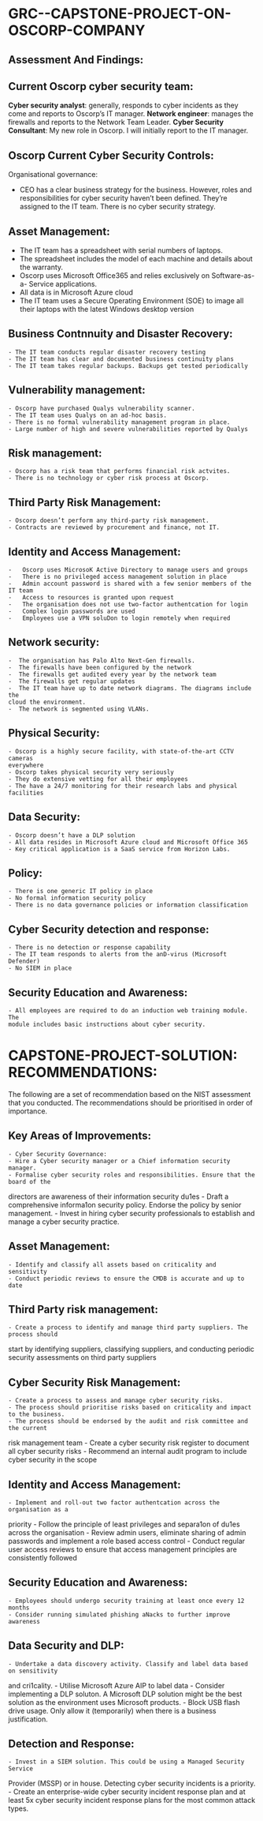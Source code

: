 # GRC--CAPSTONE-PROJECT-ON-OSCORP-COMPANY
## Assessment And Findings:

## Current Oscorp cyber security team:
 **Cyber security analyst**: generally, responds to cyber incidents as they come and reports
  to Oscorp’s IT manager.
 **Network engineer**: manages the firewalls and reports to the Network Team Leader.
  **Cyber Security Consultant**: My new role in Oscorp. I will initially report to the IT
  manager.
  
## Oscorp Current Cyber Security Controls:
  Organisational governance:
  - CEO has a clear business strategy for the business. However, roles and
    responsibilities for cyber security haven’t been defined. They’re assigned to
    the IT team. There is no cyber security strategy.
    
## Asset Management:
   - The IT team has a spreadsheet with serial numbers of laptops.
   - The spreadsheet includes the model of each machine and details about the
    warranty.
   - Oscorp uses Microsoft Office365 and relies exclusively on Software-as-a-
    Service applications.
   - All data is in Microsoft Azure cloud
   - The IT team uses a Secure Operating Environment (SOE) to image all their
    laptops with the latest Windows desktop version
    
 ## Business Contnnuity and Disaster Recovery:
    - The IT team conducts regular disaster recovery testing
    - The IT team has clear and documented business continuity plans
    - The IT team takes regular backups. Backups get tested periodically
    
 ## Vulnerability management:
    - Oscorp have purchased Qualys vulnerability scanner.
    - The IT team uses Qualys on an ad-hoc basis.
    - There is no formal vulnerability management program in place.
    - Large number of high and severe vulnerabilities reported by Qualys
    
 ## Risk management:
    - Oscorp has a risk team that performs financial risk actvites.
    - There is no technology or cyber risk process at Oscorp.
    
  ## Third Party Risk Management:
    - Oscorp doesn’t perform any third-party risk management.
    - Contracts are reviewed by procurement and finance, not IT.
    
  ## Identity and Access Management:
    -   Oscorp uses MicrosoK Active Directory to manage users and groups
    -   There is no privileged access management solution in place
    -   Admin account password is shared with a few senior members of the IT team
    -   Access to resources is granted upon request
    -   The organisation does not use two-factor authentcation for login
    -   Complex login passwords are used
    -   Employees use a VPN soluDon to login remotely when required
    
 ## Network security:
    -  The organisation has Palo Alto Next-Gen firewalls.
    -  The firewalls have been configured by the network
    -  The firewalls get audited every year by the network team
    -  The firewalls get regular updates
    -  The IT team have up to date network diagrams. The diagrams include the
    cloud the environment.
    -  The network is segmented using VLANs.
    
  ## Physical Security:
    - Oscorp is a highly secure facility, with state-of-the-art CCTV cameras
    everywhere
    - Oscorp takes physical security very seriously
    - They do extensive vetting for all their employees
    - The have a 24/7 monitoring for their research labs and physical facilities
    
  ## Data Security:
    - Oscorp doesn’t have a DLP solution
    - All data resides in Microsoft Azure cloud and Microsoft Office 365
    - Key critical application is a SaaS service from Horizon Labs.
    
  ## Policy:
    - There is one generic IT policy in place
    - No formal information security policy
    - There is no data governance policies or information classification
  ## Cyber Security detection and response:
    - There is no detection or response capability
    - The IT team responds to alerts from the anD-virus (Microsoft Defender)
    - No SIEM in place
  ## Security Education and Awareness:
    - All employees are required to do an induction web training module. The
    module includes basic instructions about cyber security.

# CAPSTONE-PROJECT-SOLUTION: RECOMMENDATIONS:
The following are a set of recommendation based on the NIST assessment that you
conducted.
The recommendations should be prioritised in order of importance.
## Key Areas of Improvements:
    - Cyber Security Governance:
    - Hire a Cyber security manager or a Chief information security manager.
    - Formalise cyber security roles and responsibilities. Ensure that the board of the
  directors are awareness of their information security du1es
    - Draft a comprehensive informa1on security policy. Endorse the policy by senior
  management.
    - Invest in hiring cyber security professionals to establish and manage a cyber
  security practice.
## Asset Management:
    - Identify and classify all assets based on criticality and sensitivity
    - Conduct periodic reviews to ensure the CMDB is accurate and up to date
## Third Party risk management:
    - Create a process to identify and manage third party suppliers. The process should
  start by identifying suppliers, classifying suppliers, and conducting periodic
  security assessments on third party suppliers
## Cyber Security Risk Management:
    - Create a process to assess and manage cyber security risks.
    - The process should prioritise risks based on criticality and impact to the business.
    - The process should be endorsed by the audit and risk committee and the current
  risk management team
    -  Create a cyber security risk register to document all cyber security risks
    - Recommend an internal audit program to include cyber security in the scope
## Identity and Access Management:
    - Implement and roll-out two factor authentcation across the organisation as a
  priority
    -  Follow the principle of least privileges and separa1on of du1es across the
  organisation
    - Review admin users, eliminate sharing of admin passwords and implement a role
  based access control
    - Conduct regular user access reviews to ensure that access management
  principles are consistently followed
## Security Education and Awareness:
    - Employees should undergo security training at least once every 12 months
    - Consider running simulated phishing aNacks to further improve awareness
## Data Security and DLP:
    - Undertake a data discovery activity. Classify and label data based on sensitivity
  and cri1cality.
    - Utilise Microsoft Azure AIP to label data
    - Consider implementing a DLP soluton. A Microsoft DLP solution might be the
  best solution as the environment uses Microsoft products.
    - Block USB flash drive usage. Only allow it (temporarily) when there is a business
  justification.
## Detection and Response:
    - Invest in a SIEM solution. This could be using a Managed Security Service
  Provider (MSSP) or in house. Detecting cyber security incidents is a priority.
    - Create an enterprise-wide cyber security incident response plan and at least 5x
  cyber security incident response plans for the most common attack types.
